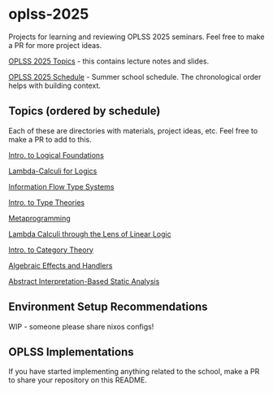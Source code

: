 # oplss-2025

Projects for learning and reviewing OPLSS 2025 seminars. Feel free to make a PR for more project ideas.

[OPLSS 2025 Topics](https://www.cs.uoregon.edu/research/summerschool/summer25/topics.php) - this contains lecture notes and slides. 

[OPLSS 2025 Schedule](https://www.cs.uoregon.edu/research/summerschool/summer25/schedule.php) - Summer school schedule. The chronological order helps with building context. 

## Topics (ordered by schedule) 
Each of these are directories with materials, project ideas, etc. Feel free to make a PR to add to this. 

[Intro. to Logical Foundations](/pientka-logic/)

[Lambda-Calculi for Logics](/paiva-logic-lc/)

[Information Flow Type Systems](/jia-information-flow/)

[Intro. to Type Theories](/komel-mltt/)

[Metaprogramming](/amin-metaprogramming/)

[Lambda Calculi through the Lens of Linear Logic](/kesner-linear-logic-lc/)

[Intro. to Category Theory](/north-cat-theory/)

[Algebraic Effects and Handlers](/xie-algebraic-effects/)

[Abstract Interpretation-Based Static Analysis](/urban-abstract-interpretation/)

## Environment Setup Recommendations
WIP - someone please share nixos configs! 

## OPLSS Implementations 
If you have started implementing anything related to the school, make a PR to share your repository on this README. 
